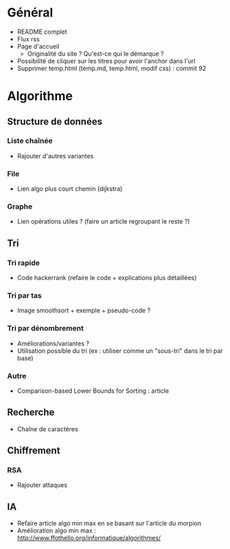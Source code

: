 # Général

- README complet
- Flux rss
- Page d'accueil
   - Originalité du site ? Qu'est-ce qui le démarque ?
- Possibilité de cliquer sur les titres pour avoir l'anchor dans l'url
- Supprimer temp.html (temp.md, temp.html, modif css) : commit 92

# Algorithme

## Structure de données
### Liste chaînée

- Rajouter d'autres variantes

### File

- Lien algo plus court chemin (dijkstra)

### Graphe

- Lien opérations utiles ? (faire un article regroupant le reste ?)

## Tri
### Tri rapide

- Code hackerrank (refaire le code + explications plus détaillées)

### Tri par tas

- Image smoothsort + exemple + pseudo-code ?

### Tri par dénombrement

- Améliorations/variantes ?
- Utilisation possible du tri (ex : utiliser comme un "sous-tri" dans le tri par base)

### Autre

- Comparison-based Lower Bounds for Sorting : article

## Recherche

- Chaîne de caractères

## Chiffrement
### RSA

- Rajouter attaques

## IA

- Refaire article algo min max en se basant sur l'article du morpion
- Amélioration algo min max : <http://www.ffothello.org/informatique/algorithmes/>
